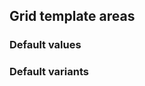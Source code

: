 ## Grid template areas


<!-- <values.gridTemplateAreas> -->
### Default values

<!-- </values.gridTemplateAreas> -->


<!-- <variants.gridTemplateAreas> -->
### Default variants

<!-- </variants.gridTemplateAreas> -->
